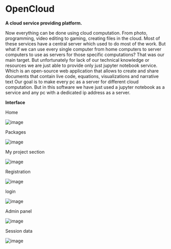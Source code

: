 # OpenCloud
**A cloud service providing platform.**

Now everything can be done using cloud computation. From photo, programming, video editing to gaming, creating files in the cloud. Most of these services have a central server which used to do most of the work. But what if we can use every single computer from home computers to server computers to use as servers for those specific computations? That was our main target. But unfortunately for lack of our technical knowledge or resources we are just able to provide only just jupyter notebook service. Which is an open-source web application that allows to create and share documents that contain live code, equations, visualizations and narrative text Our goal is to make every pc as a server for different cloud computation. But in this software we have just used a jupyter notebook as a service and any pc with a dedicated ip address as a server.


**Interface**

Home

![image](https://user-images.githubusercontent.com/78086376/221812402-cbc6caf4-e2d1-4654-8ced-604aa374b261.png)

Packages

![image](https://user-images.githubusercontent.com/78086376/221812515-a38e39a0-3244-4f54-9394-1eb854cf5236.png)

My project section

![image](https://user-images.githubusercontent.com/78086376/221812621-037c9245-61cc-4c6b-a45a-b23ddf934ff6.png)

Registration

![image](https://user-images.githubusercontent.com/78086376/221812723-4ab112a7-b985-4632-8a8d-b226306a68e9.png)

login

![image](https://user-images.githubusercontent.com/78086376/221812782-24341205-854f-435f-bd0a-8d301d5bf268.png)

 Admin panel
 
![image](https://user-images.githubusercontent.com/78086376/221812901-9f4c07dc-e25b-44d9-bb27-cca5bfe0b87f.png)

Session data

![image](https://user-images.githubusercontent.com/78086376/221812974-7aa6cdbb-a4a9-4b2b-824b-222cfa03c0ae.png)
